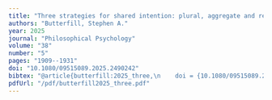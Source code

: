 ```yaml
--- 
title: "Three strategies for shared intention: plural, aggregate and reductive"
authors: "Butterfill, Stephen A."
year: 2025
journal: "Philosophical Psychology"
volume: "38"
number: "5"
pages: "1909--1931"
doi: "10.1080/09515089.2025.2490242"
bibtex: "@article{butterfill:2025_three,\n    doi = {10.1080/09515089.2025.2490242},\n    url = {https://doi.org/10.1080/09515089.2025.2490242},\n    note = {[Online; accessed 2025-08-15]},\n    author = {Butterfill, Stephen A.},\n    journal = {Philosophical Psychology},\n    issn = {0951-5089},\n    number = {5},\n    year = {2025},\n    month = {jul 4},\n    pages = {1909--1931},\n    publisher = {Routledge},\n    title = {Three strategies for shared intention: plural, aggregate and reductive},\n    volume = {38}\n}\n\n"
pdfUrl: "/pdf/butterfill2025_three.pdf"
---
```





